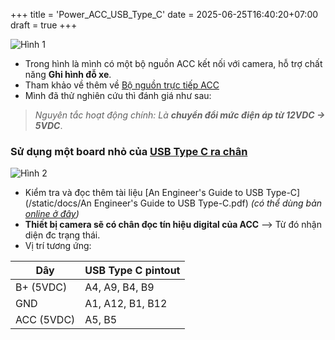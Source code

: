 +++
title = 'Power_ACC_USB_Type_C'
date = 2025-06-25T16:40:20+07:00
draft = true
+++

![Hình 1](/image/IoT/Power_ACC_USB_Type_C/Hinh_1.jpg)

- Trong hình là mình có một bộ nguồn ACC kết nối với camera, hỗ trợ chất năng **Ghi hình đỗ xe**.
- Tham khảo về thêm về [Bộ nguồn trực tiếp ACC](https://www.youtube.com/watch?v=RfN08YqmJwU)
- Mình đã thử nghiên cứu thì đánh giá như sau:
> *Nguyên tắc hoạt động chính: Là **chuyển đổi mức điện áp từ 12VDC -> 5VDC***.

### Sử dụng một board nhỏ của [USB Type C ra chân](https://shopee.vn/M%E1%BA%A1ch-Ra-Ch%C3%A2n-(h%C3%A0n)-C%E1%BB%95ng-USB-3.1-Type-C-Sang-DIP-24pin-i.1510124588.26531551404?xptdk=375e62e1-f176-43d2-967a-59548adc26cf)

![Hình 2](/image/IoT/Power_ACC_USB_Type_C/Hinh_2.webp)

- Kiểm tra và đọc thêm tài liệu [An Engineer's Guide to USB Type-C](/static/docs/An Engineer's Guide to USB Type-C.pdf) *(có thể dùng bản [online ở đây](https://www.ti.com/lit/eb/slyy228/slyy228.pdf?HQS=app-ipp-pwr-denusbc-bhp-ebook-null-de))*
- **Thiết bị camera sẽ có chân đọc tín hiệu digital của ACC** --> Từ đó nhận diện đc trạng thái.
- Vị trí tương ứng:

Dây		|	USB Type C pintout	|
----------------|-------------------------------|
B+ (5VDC)	|	A4, A9, B4, B9		|
GND		|	A1, A12, B1, B12	|
ACC (5VDC)	|	A5, B5			|










